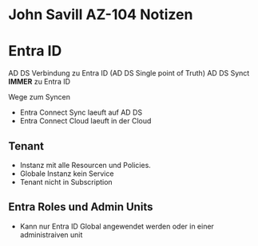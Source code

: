 # John Savill AZ-104 Notizen


# Entra ID

 AD DS Verbindung zu Entra ID (AD DS Single point of Truth) AD DS Synct **IMMER** zu Entra ID 

Wege zum Syncen
- Entra Connect Sync laeuft auf AD DS
- Entra Connect Cloud laeuft in der Cloud 

## Tenant 

- Instanz mit alle Resourcen und Policies.
- Globale Instanz kein Service 
- Tenant nicht in Subscription

## Entra Roles und Admin Units

- Kann nur Entra ID Global angewendet werden oder in einer administraiven unit 

